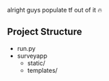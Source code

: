 alright guys populate tf out of it :fire:

## Project Structure

 - run.py  
 - surveyapp  
    - static/  
    - templates/  
